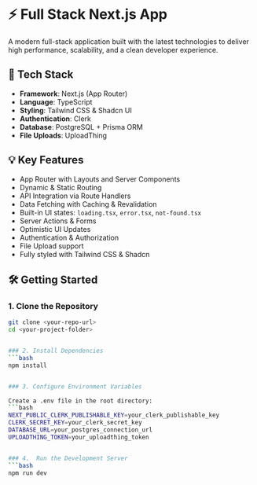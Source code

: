 # ⚡ Full Stack Next.js App

A modern full-stack application built with the latest technologies to deliver high performance, scalability, and a clean developer experience.

## 🚀 Tech Stack

- **Framework**: Next.js (App Router)
- **Language**: TypeScript
- **Styling**: Tailwind CSS & Shadcn UI
- **Authentication**: Clerk
- **Database**: PostgreSQL + Prisma ORM
- **File Uploads**: UploadThing

## 💡 Key Features

- App Router with Layouts and Server Components
- Dynamic & Static Routing
- API Integration via Route Handlers
- Data Fetching with Caching & Revalidation
- Built-in UI states: `loading.tsx`, `error.tsx`, `not-found.tsx`
- Server Actions & Forms
- Optimistic UI Updates
- Authentication & Authorization
- File Upload support
- Fully styled with Tailwind CSS & Shadcn

## 🛠️ Getting Started

### 1. Clone the Repository

```bash
git clone <your-repo-url>
cd <your-project-folder>


### 2. Install Dependencies 
```bash
npm install


### 3. Configure Environment Variables

Create a .env file in the root directory:
```bash
NEXT_PUBLIC_CLERK_PUBLISHABLE_KEY=your_clerk_publishable_key
CLERK_SECRET_KEY=your_clerk_secret_key
DATABASE_URL=your_postgres_connection_url
UPLOADTHING_TOKEN=your_uploadthing_token


### 4.  Run the Development Server
```bash
npm run dev